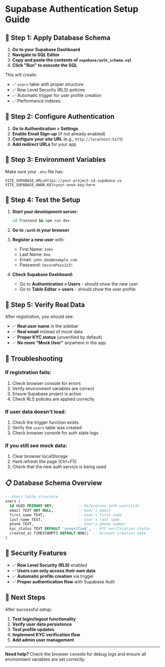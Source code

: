 # Supabase Authentication Setup Guide

## 🔧 **Step 1: Apply Database Schema**

1. **Go to your Supabase Dashboard**
2. **Navigate to SQL Editor**
3. **Copy and paste the contents of `supabase/auth_schema.sql`**
4. **Click "Run" to execute the SQL**

This will create:
- ✅ `users` table with proper structure
- ✅ Row Level Security (RLS) policies
- ✅ Automatic trigger for user profile creation
- ✅ Performance indexes

## 🔧 **Step 2: Configure Authentication**

1. **Go to Authentication > Settings**
2. **Enable Email Sign-up** (if not already enabled)
3. **Configure your site URL** (e.g., `http://localhost:5173`)
4. **Add redirect URLs** for your app

## 🔧 **Step 3: Environment Variables**

Make sure your `.env` file has:

```env
VITE_SUPABASE_URL=https://your-project-id.supabase.co
VITE_SUPABASE_ANON_KEY=your-anon-key-here
```

## 🔧 **Step 4: Test the Setup**

1. **Start your development server:**
   ```bash
   cd frontend && npm run dev
   ```

2. **Go to `/auth` in your browser**

3. **Register a new user** with:
   - First Name: `John`
   - Last Name: `Doe`
   - Email: `john.doe@example.com`
   - Password: `SecurePass123!`

4. **Check Supabase Dashboard:**
   - Go to **Authentication > Users** - should show the new user
   - Go to **Table Editor > users** - should show the user profile

## 🔧 **Step 5: Verify Real Data**

After registration, you should see:
- ✅ **Real user name** in the sidebar
- ✅ **Real email** instead of mock data
- ✅ **Proper KYC status** (unverified by default)
- ✅ **No more "Mock User"** anywhere in the app

## 🐛 **Troubleshooting**

### **If registration fails:**
1. Check browser console for errors
2. Verify environment variables are correct
3. Ensure Supabase project is active
4. Check RLS policies are applied correctly

### **If user data doesn't load:**
1. Check the trigger function exists
2. Verify the `users` table was created
3. Check browser console for auth state logs

### **If you still see mock data:**
1. Clear browser localStorage
2. Hard refresh the page (Ctrl+F5)
3. Check that the new auth service is being used

## 📋 **Database Schema Overview**

```sql
-- Users table structure
users (
  id UUID PRIMARY KEY,           -- References auth.users(id)
  email TEXT NOT NULL,           -- User's email
  first_name TEXT,               -- User's first name
  last_name TEXT,                -- User's last name
  phone TEXT,                    -- User's phone number
  kyc_status TEXT DEFAULT 'unverified', -- KYC verification status
  created_at TIMESTAMPTZ DEFAULT NOW()  -- Account creation date
)
```

## 🔐 **Security Features**

- ✅ **Row Level Security (RLS)** enabled
- ✅ **Users can only access their own data**
- ✅ **Automatic profile creation** via trigger
- ✅ **Proper authentication flow** with Supabase Auth

## 🎯 **Next Steps**

After successful setup:
1. **Test login/logout functionality**
2. **Verify user data persistence**
3. **Test profile updates**
4. **Implement KYC verification flow**
5. **Add admin user management**

---

**Need help?** Check the browser console for debug logs and ensure all environment variables are set correctly.
